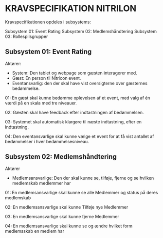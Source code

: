 # KRAVSPECIFIKATION NITRILON
Kravspecifikationen opdeles i subsystems:

Subsystem 01: Event Rating
Subsystem 02: Medlemshåndtering
Subsystem 03: Rollespilsgrupper

## Subsystem 01: Event Rating
Aktører:
* System: Den tablet og webpage som gæsten interagerer med. 
* Gæst: En person til Nitricon event.
* Eventansvarlig: den der skal have vist oversigterne over gæsternes bedømmelse.

01: En gæst skal kunne bedømme oplevelsen af et event, med valg af én værdi på en skala med tre niveauer.

02: Gæsten skal have feedback efter indtastningen af bedømmelsen.

03: Systemet skal automatisk klargøre til næste indtastning, efter en indtastning.

04: Den eventansvarlige skal kunne vælge et event for at få vist antallet af bedømmelser i hver bedømmelsesniveau.

## Subsystem 02: Medlemshåndtering
Aktører
* Medlemsansvarlige: Den der skal kunne se, tilføje, fjerne og se hvilken medlemskab medlemmer har

01: En medlemsansvarlige skal kunne se alle Medlemmer og status på deres medlemskab

02: En medlemsansvarlige skal kunne Tilføje nye Medlemmer

03: En medlemsansvarlige skal kunne fjerne Medlemmer 

04: En medlemsansvarlige skal kunne se og ændre hvilket form medlemsskab en medlem har

